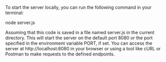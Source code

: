 To start the server locally, you can run the following command in your terminal:

node server.js

Assuming that this code is saved in a file named server.js in the current directory. This will start the server on the default port 8080 or the port specified in the environment variable PORT, if set. You can access the server at http://localhost:8080 in your browser or using a tool like cURL or Postman to make requests to the defined endpoints.
